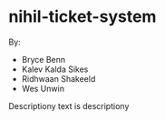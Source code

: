 
nihil-ticket-system
===================

By:
* Bryce Benn
* Kalev Kalda Sikes
* Ridhwaan Shakeeld
* Wes Unwin

Descriptiony text is descriptiony
